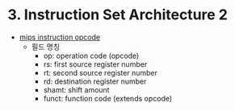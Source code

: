 # 3. Instruction Set Architecture 2

- [mips instruction opcode](https://covenant.tistory.com/67)
  - 필드 명칭
    - op: operation code (opcode)
    - rs: first source register number
    - rt: second source register number
    - rd: destination register number
    - shamt: shift amount
    - funct: function code (extends opcode)

